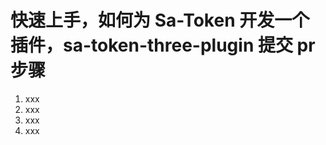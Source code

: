 # 快速上手，如何为 Sa-Token 开发一个插件，sa-token-three-plugin 提交 pr 步骤

1. xxx
2. xxx
3. xxx
4. xxx















